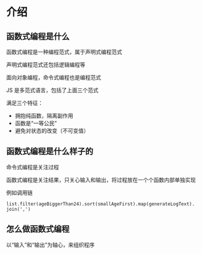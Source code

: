 # 介绍

## 函数式编程是什么

函数式编程是一种编程范式，属于声明式编程范式

声明式编程范式还包括逻辑编程等

面向对象编程，命令式编程也是编程范式

JS 是多范式语言，包括了上面三个范式

满足三个特征：

- 拥抱纯函数，隔离副作用
- 函数是“一等公民”
- 避免对状态的改变（不可变值）

## 函数式编程是什么样子的

命令式编程是关注过程

函数式编程是关注结果，只关心输入和输出，将过程放在一个个函数内部单独实现

例如调用链

`list.filter(ageBiggerThan24).sort(smallAgeFirst).map(generateLogText).join(',')`

## 怎么做函数式编程

以“输入”和“输出”为轴心，来组织程序
